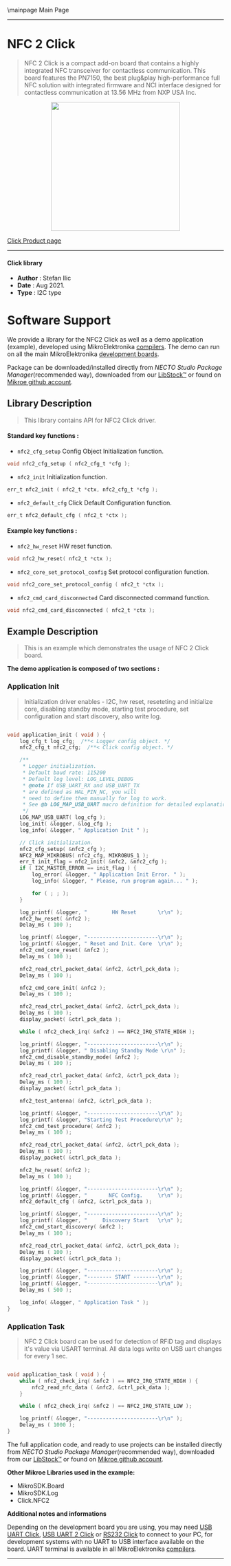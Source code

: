 \mainpage Main Page

---
# NFC 2 Click

> NFC 2 Click is a compact add-on board that contains a highly integrated NFC transceiver for contactless communication. This board features the PN7150, the best plug&play high-performance full NFC solution with integrated firmware and NCI interface designed for contactless communication at 13.56 MHz from NXP USA Inc.

<p align="center">
  <img src="https://download.mikroe.com/images/click_for_ide/nfc2_click.png" height=300px>
</p>

[Click Product page](https://www.mikroe.com/nfc-2-click)

---


#### Click library

- **Author**        : Stefan Ilic
- **Date**          : Aug 2021.
- **Type**          : I2C type


# Software Support

We provide a library for the NFC2 Click
as well as a demo application (example), developed using MikroElektronika
[compilers](https://www.mikroe.com/necto-studio).
The demo can run on all the main MikroElektronika [development boards](https://www.mikroe.com/development-boards).

Package can be downloaded/installed directly from *NECTO Studio Package Manager*(recommended way), downloaded from our [LibStock&trade;](https://libstock.mikroe.com) or found on [Mikroe github account](https://github.com/MikroElektronika/mikrosdk_click_v2/tree/master/clicks).

## Library Description

> This library contains API for NFC2 Click driver.

#### Standard key functions :

- `nfc2_cfg_setup` Config Object Initialization function.
```c
void nfc2_cfg_setup ( nfc2_cfg_t *cfg );
```

- `nfc2_init` Initialization function.
```c
err_t nfc2_init ( nfc2_t *ctx, nfc2_cfg_t *cfg );
```

- `nfc2_default_cfg` Click Default Configuration function.
```c
err_t nfc2_default_cfg ( nfc2_t *ctx );
```

#### Example key functions :

- `nfc2_hw_reset` HW reset function.
```c
void nfc2_hw_reset( nfc2_t *ctx );
```

- `nfc2_core_set_protocol_config` Set protocol configuration function.
```c
void nfc2_core_set_protocol_config ( nfc2_t *ctx );
```

- `nfc2_cmd_card_disconnected` Card disconnected command function.
```c
void nfc2_cmd_card_disconnected ( nfc2_t *ctx );
```

## Example Description

> This is an example which demonstrates the usage of NFC 2 Click board.

**The demo application is composed of two sections :**

### Application Init

> Initialization driver enables - I2C, hw reset, reseteting and initialize core, disabling standby mode,  starting test procedure, set configuration and start discovery, also write log.

```c

void application_init ( void ) {
    log_cfg_t log_cfg;  /**< Logger config object. */
    nfc2_cfg_t nfc2_cfg;  /**< Click config object. */

    /** 
     * Logger initialization.
     * Default baud rate: 115200
     * Default log level: LOG_LEVEL_DEBUG
     * @note If USB_UART_RX and USB_UART_TX 
     * are defined as HAL_PIN_NC, you will 
     * need to define them manually for log to work. 
     * See @b LOG_MAP_USB_UART macro definition for detailed explanation.
     */
    LOG_MAP_USB_UART( log_cfg );
    log_init( &logger, &log_cfg );
    log_info( &logger, " Application Init " );

    // Click initialization.
    nfc2_cfg_setup( &nfc2_cfg );
    NFC2_MAP_MIKROBUS( nfc2_cfg, MIKROBUS_1 );
    err_t init_flag = nfc2_init( &nfc2, &nfc2_cfg );
    if ( I2C_MASTER_ERROR == init_flag ) {
        log_error( &logger, " Application Init Error. " );
        log_info( &logger, " Please, run program again... " );

        for ( ; ; );
    }

    log_printf( &logger, "        HW Reset       \r\n" );
    nfc2_hw_reset( &nfc2 );
    Delay_ms ( 100 );

    log_printf( &logger, "-----------------------\r\n" );
    log_printf( &logger, " Reset and Init. Core  \r\n" );
    nfc2_cmd_core_reset( &nfc2 );
    Delay_ms ( 100 );

    nfc2_read_ctrl_packet_data( &nfc2, &ctrl_pck_data );
    Delay_ms ( 100 );

    nfc2_cmd_core_init( &nfc2 );
    Delay_ms ( 100 );

    nfc2_read_ctrl_packet_data( &nfc2, &ctrl_pck_data );
    Delay_ms ( 100 );
    display_packet( &ctrl_pck_data );

    while ( nfc2_check_irq( &nfc2 ) == NFC2_IRQ_STATE_HIGH );

    log_printf( &logger, "-----------------------\r\n" );
    log_printf( &logger, " Disabling Standby Mode \r\n" );
    nfc2_cmd_disable_standby_mode( &nfc2 );
    Delay_ms ( 100 );

    nfc2_read_ctrl_packet_data( &nfc2, &ctrl_pck_data );
    Delay_ms ( 100 );
    display_packet( &ctrl_pck_data );

    nfc2_test_antenna( &nfc2, &ctrl_pck_data );

    log_printf( &logger, "-----------------------\r\n" );
    log_printf( &logger, "Starting Test Procedure\r\n" );
    nfc2_cmd_test_procedure( &nfc2 );
    Delay_ms ( 100 );

    nfc2_read_ctrl_packet_data( &nfc2, &ctrl_pck_data );
    Delay_ms ( 100 );
    display_packet( &ctrl_pck_data );

    nfc2_hw_reset( &nfc2 );
    Delay_ms ( 100 );

    log_printf( &logger, "-----------------------\r\n" );
    log_printf( &logger, "       NFC Config.     \r\n" );
    nfc2_default_cfg ( &nfc2, &ctrl_pck_data );

    log_printf( &logger, "-----------------------\r\n" );
    log_printf( &logger, "     Discovery Start   \r\n" );
    nfc2_cmd_start_discovery( &nfc2 );
    Delay_ms ( 100 );

    nfc2_read_ctrl_packet_data( &nfc2, &ctrl_pck_data );
    Delay_ms ( 100 );
    display_packet( &ctrl_pck_data );

    log_printf( &logger, "-----------------------\r\n" );
    log_printf( &logger, "-------- START --------\r\n" );
    log_printf( &logger, "-----------------------\r\n" );
    Delay_ms ( 500 );

    log_info( &logger, " Application Task " );
}

```

### Application Task

> NFC 2 Click board can be used for detection of RFiD tag and displays it's value via USART terminal. All data logs write on USB uart changes for every 1 sec.

```c

void application_task ( void ) {
    while ( nfc2_check_irq( &nfc2 ) == NFC2_IRQ_STATE_HIGH ) {
        nfc2_read_nfc_data ( &nfc2, &ctrl_pck_data );
    }

    while ( nfc2_check_irq( &nfc2 ) == NFC2_IRQ_STATE_LOW );

    log_printf( &logger, "-----------------------\r\n" );
    Delay_ms ( 1000 );
}

```


The full application code, and ready to use projects can be installed directly from *NECTO Studio Package Manager*(recommended way), downloaded from our [LibStock&trade;](https://libstock.mikroe.com) or found on [Mikroe github account](https://github.com/MikroElektronika/mikrosdk_click_v2/tree/master/clicks).

**Other Mikroe Libraries used in the example:**

- MikroSDK.Board
- MikroSDK.Log
- Click.NFC2

**Additional notes and informations**

Depending on the development board you are using, you may need
[USB UART Click](https://www.mikroe.com/usb-uart-click),
[USB UART 2 Click](https://www.mikroe.com/usb-uart-2-click) or
[RS232 Click](https://www.mikroe.com/rs232-click) to connect to your PC, for
development systems with no UART to USB interface available on the board. UART
terminal is available in all MikroElektronika
[compilers](https://shop.mikroe.com/compilers).

---
